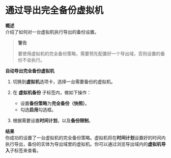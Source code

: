 # 通过导出完全备份虚拟机

**概述**<br/>
介绍了如何对一台虚拟机执行导出的备份设置。


> **警告**
>
> 要使用虚拟机的完全备份策略，需要预先配置好一个导出域，否则设置的备份不会执行。


**自动导出完全备份虚拟机**

1. 切换到**虚拟机**选项卡，选择一台需要备份的虚拟机。

2. 在 **虚拟机备份** 子标签内，做如下操作：

   * 设置**备份策略**为**完全备份（快照）**。
   * 勾选**启用**勾选框。

3. 根据需要设置**时间计划**，以及**备份限制**。


**结果**<br/>
你成功的设置了一台虚拟机的完全备份策略。虚拟机将在**时间计划**设置好的时间内执行导出，备份的实体为导出域里的虚拟机。你可以通过浏览导出域内的**虚拟机导入**子标签来查看。
